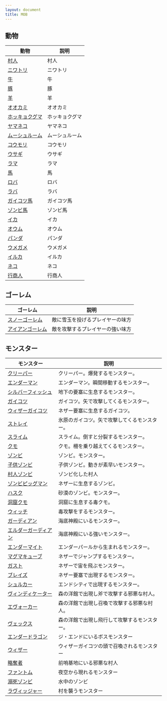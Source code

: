 ```yaml
---
layout: document
title: MOB
---
```


## <a name="動物"></a>動物

|動物|説明|
|---|---|
|[村人](村人)|村人|
|[ニワトリ](ニワトリ)|ニワトリ|
|[牛](牛)|牛|
|[豚](豚)|豚|
|[羊](羊)|羊|
|[オオカミ](オオカミ)|オオカミ|
|[ホッキョクグマ](ホッキョクグマ)|ホッキョクグマ|
|[ヤマネコ](ヤマネコ)|ヤマネコ|
|[ムーシュルーム](ムーシュルーム)|ムーシュルーム|
|[コウモリ](コウモリ)|コウモリ|
|[ウサギ](ウサギ)|ウサギ|
|[ラマ](ラマ)|ラマ|
|[馬](馬)|馬|
|[ロバ](ロバ)|ロバ|
|[ラバ](ラバ)|ラバ|
|[ガイコツ馬](ガイコツ馬)|ガイコツ馬|
|[ゾンビ馬](ゾンビ馬)|ゾンビ馬|
|[イカ](イカ)|イカ|
|[オウム](オウム)|オウム|
|[パンダ](パンダ)|パンダ|
|[ウメガメ](ウメガメ)|ウメガメ|
|[イルカ](イルカ)|イルカ|
|[ネコ](ネコ)|ネコ|
|[行商人](行商人)|行商人|

## <a name="ゴーレム"></a>ゴーレム

|ゴーレム|説明|
|---|---|
|[スノーゴーレム](スノーゴーレム)|敵に雪玉を投げるプレイヤーの味方|
|[アイアンゴーレム](アイアンゴーレム)|敵を攻撃するプレイヤーの強い味方|

## <a name="モンスター"></a>モンスター

|モンスター|説明|
|---|---|
|[クリーパー](クリーパー)|クリーパー。爆発するモンスター。|
|[エンダーマン](エンダーマン)|エンダーマン。瞬間移動するモンスター。|
|[シルバーフィッシュ](シルバーフィッシュ)|地下の要塞に生息するモンスター。|
|[ガイコツ](ガイコツ)|ガイコツ。矢で攻撃してくるモンスター。|
|[ウィザーガイコツ](ウィザーガイコツ)|ネザー要塞に生息するガイコツ。|
|[ストレイ](ストレイ)|氷原のガイコツ。矢で攻撃してくるモンスター。|
|[スライム](スライム)|スライム。倒すと分裂するモンスター。|
|[クモ](クモ)|クモ。柵を乗り越えてくるモンスター。|
|[ゾンビ](ゾンビ)|ゾンビ。モンスター。|
|[子供ゾンビ](子供ゾンビ)|子供ゾンビ。動きが素早いモンスター。|
|[村人ゾンビ](村人ゾンビ)|ゾンビ化した村人|
|[ゾンビピッグマン](ゾンビピッグマン)|ネザーに生息するゾンビ。|
|[ハスク](ハスク)|砂漠のゾンビ。モンスター。|
|[洞窟クモ](洞窟クモ)|洞窟に生息する毒クモ。|
|[ウィッチ](ウィッチ)|毒攻撃をするモンスター。|
|[ガーディアン](ガーディアン)|海底神殿にいるモンスター。|
|[エルダーガーディアン](エルダーガーディアン)|海底神殿にいる強いモンスター。|
|[エンダーマイト](エンダーマイト)|エンダーパールから生まれるモンスター。|
|[マグマキューブ](マグマキューブ)|ネザーでジャンプするモンスター。|
|[ガスト](ガスト)|ネザーで宙を飛ぶモンスター。|
|[ブレイズ](ブレイズ)|ネザー要塞で出現するモンスター。|
|[シュルカー](シュルカー)|エンドシティで出現するモンスター。|
|[ヴィンディケーター](ヴィンディケーター)|森の洋館で出現し斧で攻撃する邪悪な村人。|
|[エヴォーカー](エヴォーカー)|森の洋館で出現し召喚で攻撃する邪悪な村人。|
|[ヴェックス](ヴェックス)|森の洋館で出現し飛行して攻撃するモンスター。|
|[エンダードラゴン](エンダードラゴン)|ジ・エンドにいるボスモンスター|
|[ウィザー](ウィザー)|ウィザーガイコツの頭で召喚されるモンスター|
|[略奪者](略奪者)|前哨基地にいる邪悪な村人|
|[ファントム](ファントム)|夜空から現れるモンスター|
|[溺死ゾンビ](溺死ゾンビ)|水中のゾンビ|
|[ラヴィッジャー](ラヴィッジャー)|村を襲うモンスター|
